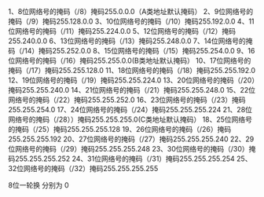 1、8位网络号的掩码（/8）掩码255.0.0.0（A类地址默认掩码）
2、9位网络号的掩码（/9）掩码255.128.0.0
3、10位网络号的掩码（/10）掩码255.192.0.0
4、11位网络号的掩码（/11）掩码255.224.0.0
5、12位网络号的掩码（/12）掩码255.240.0.0
6、13位网络号的掩码（/13）掩码255.248.0.0
7、14位网络号的掩码（/14）掩码255.252.0.0
8、15位网络号的掩码（/15）掩码255.254.0.0
9、16位网络号的掩码（/16）掩码255.255.0.0(B类地址默认掩码）
10、17位网络号的掩码（/17）掩码255.255.128.0
11、18位网络号的掩码（/18）掩码255.255.192.0
12、19位网络号的掩码（/19）掩码255.255.224.0
13、20位网络号的掩码（/20）掩码255.255.240.0
14、21位网络号的掩码（/21）掩码255.255.248.0
15、22位网络号的掩码（/22）掩码255.255.252.0
16、23位网络号的掩码（/23）掩码255.255.254.0
17、24位网络号的掩码（/24）掩码255.255.255.224
21、28位网络号的掩码（/28））掩码255.255.255.0(C类地址默认掩码）
18、25位网络号的掩码（/25）掩码255.255.255.128
19、26位网络号的掩码（/26）掩码255.255.255.192
20、27位网络号的掩码（/27）掩码255.255.255.240
22、29位网络号的掩码（/29）掩码255.255.255.248
23、30位网络号的掩码（/30）掩码255.255.255.252
24、31位网络号的掩码（/31）掩码255.255.255.254
25、32位网络号的掩码（/32）掩码255.255.255.255

8位一轮换
分别为
0